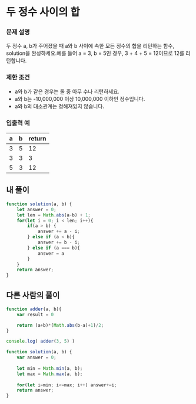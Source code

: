 # 두 정수 사이의 합

### **문제 설명**

두 정수 a, b가 주어졌을 때 a와 b 사이에 속한 모든 정수의 합을 리턴하는 함수, solution을 완성하세요.예를 들어 a = 3, b = 5인 경우, 3 + 4 + 5 = 12이므로 12를 리턴합니다.

### 제한 조건

- a와 b가 같은 경우는 둘 중 아무 수나 리턴하세요.
- a와 b는 -10,000,000 이상 10,000,000 이하인 정수입니다.
- a와 b의 대소관계는 정해져있지 않습니다.

### 입출력 예

| a | b | return |
| --- | --- | --- |
| 3 | 5 | 12 |
| 3 | 3 | 3 |
| 5 | 3 | 12 |

## 내 풀이

```jsx
function solution(a, b) {
    let answer = 0;
    let len = Math.abs(a-b) + 1;
    for(let i = 0; i < len; i++){
        if(a > b) {
            answer += a - i;
        } else if (a < b){
            answer += b - i;
        } else if (a === b){
            answer = a
        }
    }
    return answer;
} 
```

## 다른 사람의 풀이

```jsx
function adder(a, b){
    var result = 0

    return (a+b)*(Math.abs(b-a)+1)/2;
}

console.log( adder(3, 5) )
```

```jsx
function solution(a, b) {
    var answer = 0;
    
    let min = Math.min(a, b);
    let max = Math.max(a, b);
    
    for(let i=min; i<=max; i++) answer+=i;
    return answer;
}
```
